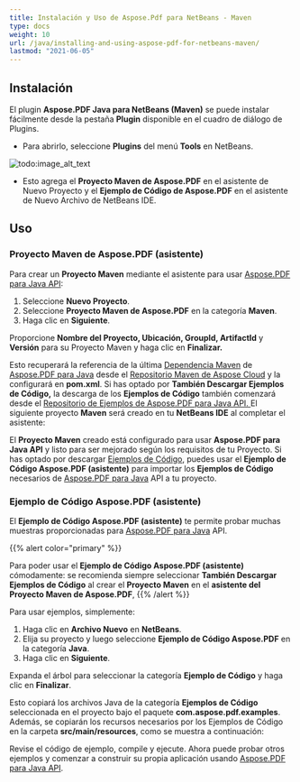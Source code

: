 ```yaml
---
title: Instalación y Uso de Aspose.Pdf para NetBeans - Maven
type: docs
weight: 10
url: /java/installing-and-using-aspose-pdf-for-netbeans-maven/
lastmod: "2021-06-05"
---
```


## Instalación

El plugin **Aspose.PDF Java para NetBeans (Maven)** se puede instalar fácilmente desde la pestaña **Plugin** disponible en el cuadro de diálogo de Plugins.

- Para abrirlo, seleccione **Plugins** del menú **Tools** en NetBeans.

![todo:image_alt_text](installing-and-using-aspose-pdf-for-netbeans-maven_1.png)

- Esto agrega el **Proyecto Maven de Aspose.PDF** en el asistente de Nuevo Proyecto y el **Ejemplo de Código de Aspose.PDF** en el asistente de Nuevo Archivo de NetBeans IDE.

## Uso

### Proyecto Maven de Aspose.PDF (asistente)

Para crear un **Proyecto Maven** mediante el asistente para usar [Aspose.PDF para Java API](http://www.aspose.com/java/pdf-component.aspx):

1. Seleccione **Nuevo Proyecto**.
2. Seleccione **Proyecto Maven de Aspose.PDF** en la categoría **Maven**.
3. Haga clic en **Siguiente**.

Proporcione **Nombre del Proyecto, Ubicación, GroupId, ArtifactId** y **Versión** para su Proyecto Maven y haga clic en **Finalizar.**

Esto recuperará la referencia de la última [Dependencia Maven](http://maven.aspose.com/repository/ext-release-local/com/aspose/aspose-pdf/) de [Aspose.PDF para Java](http://www.aspose.com/java/pdf-component.aspx) desde el [Repositorio Maven de Aspose Cloud](https://repository.aspose.com/webapp/#/artifacts/browse/tree/General/repo) y la configurará en **pom.xml**.
 Si has optado por **También Descargar Ejemplos de Código,** la descarga de los **Ejemplos de Código** también comenzará desde el [Repositorio de Ejemplos de Aspose.PDF para Java API. ](https://github.com/aspose-pdf/Aspose.PDF-for-Java/tree/master/Examples) El siguiente proyecto **Maven** será creado en tu **NetBeans IDE** al completar el asistente:

El **Proyecto Maven** creado está configurado para usar **Aspose.PDF para Java API** y listo para ser mejorado según los requisitos de tu Proyecto. Si has optado por descargar [Ejemplos de Código](https://github.com/aspose-pdf/Aspose.PDF-for-Java/tree/master/Examples), puedes usar el **Ejemplo de Código Aspose.PDF (asistente)** para importar los **Ejemplos de Código** necesarios de [Aspose.PDF para Java](http://www.aspose.com/java/pdf-component.aspx) API a tu proyecto.

### Ejemplo de Código Aspose.PDF (asistente)

El **Ejemplo de Código Aspose.PDF (asistente)** te permite probar muchas muestras proporcionadas para [Aspose.PDF para Java](http://www.aspose.com/java/pdf-component.aspx) API.

{{% alert color="primary" %}}

Para poder usar el **Ejemplo de Código Aspose.PDF (asistente)** cómodamente: se recomienda siempre seleccionar **También Descargar Ejemplos de Código** al crear el **Proyecto Maven** en el **asistente del Proyecto Maven de Aspose.PDF**,
{{% /alert %}}

Para usar ejemplos, simplemente:

1. Haga clic en **Archivo Nuevo** en **NetBeans**.
2. Elija su proyecto y luego seleccione **Ejemplo de Código Aspose.PDF** en la categoría **Java**.
3. Haga clic en **Siguiente**.

Expanda el árbol para seleccionar la categoría **Ejemplo de Código** y haga clic en **Finalizar**.

Esto copiará los archivos Java de la categoría **Ejemplos de Código** seleccionada en el proyecto bajo el paquete **com.aspose.pdf.examples**. Además, se copiarán los recursos necesarios por los Ejemplos de Código en la carpeta **src/main/resources**, como se muestra a continuación:

Revise el código de ejemplo, compile y ejecute.
Ahora puede probar otros ejemplos y comenzar a construir su propia aplicación usando [Aspose.PDF para Java API](http://www.aspose.com/java/pdf-component.aspx).